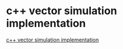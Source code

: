 # c++ vector simulation implementation
[c++ vector simulation implementation](https://aiwithcloud.com/2022/09/15/c_vector_simulation_implementation/)